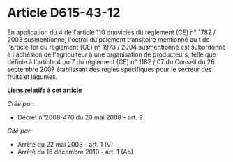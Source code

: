# Article D615-43-12

En application du 4 de l'article 110 duovicies du règlement (CE) n° 1782 / 2003 susmentionné, l'octroi du paiement
transitoire mentionné au t de l'article 1er du règlement (CE) n° 1973 / 2004 susmentionné est subordonné à l'adhésion de
l'agriculteur à une organisation de producteurs, telle que définie à l'article 4 ou 7 du règlement (CE) n° 1182 / 07 du
Conseil du 26 septembre 2007 établissant des règles spécifiques pour le secteur des fruits et légumes.

**Liens relatifs à cet article**

_Créé par_:

  - Décret n°2008-470 du 20 mai 2008 - art. 2

_Cité par_:

  - Arrêté du 22 mai 2008 - art. 1 (V)
  - Arrêté du 16 décembre 2010 - art. 1 (Ab)
